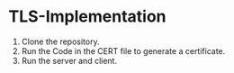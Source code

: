 # TLS-Implementation

1. Clone the repository.
2. Run the Code in the CERT file to generate a certificate.
3. Run the server and client.
